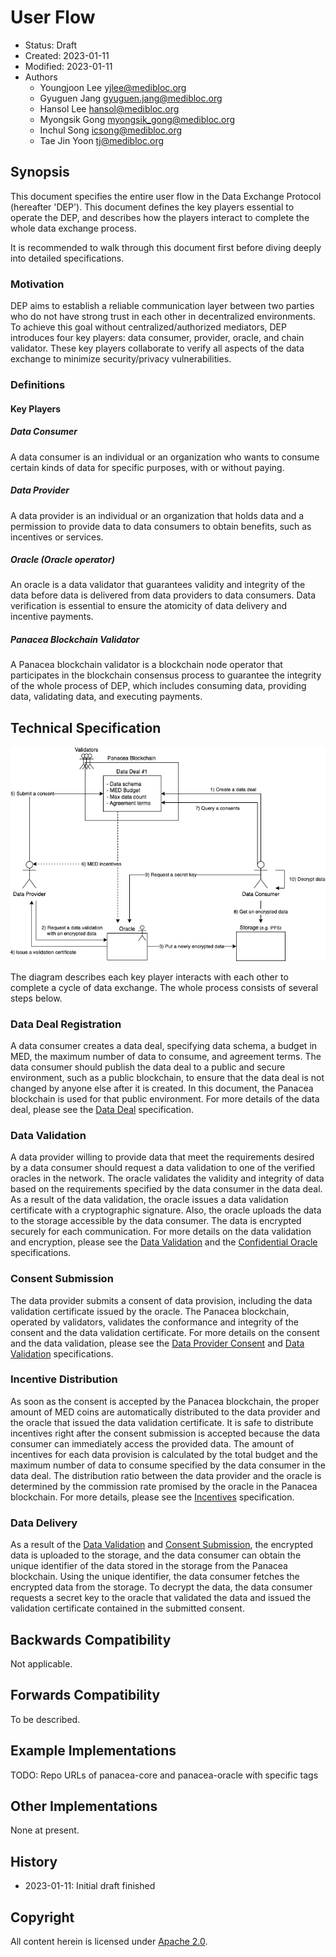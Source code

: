 # User Flow

- Status: Draft
- Created: 2023-01-11
- Modified: 2023-01-11
- Authors
  - Youngjoon Lee <yjlee@medibloc.org>
  - Gyuguen Jang <gyuguen.jang@medibloc.org>
  - Hansol Lee <hansol@medibloc.org>
  - Myongsik Gong <myongsik_gong@medibloc.org>
  - Inchul Song <icsong@medibloc.org>
  - Tae Jin Yoon <tj@medibloc.org>


## Synopsis

This document specifies the entire user flow in the Data Exchange Protocol (hereafter 'DEP').
This document defines the key players essential to operate the DEP, and describes how the players interact to complete the whole data exchange process.

It is recommended to walk through this document first before diving deeply into detailed specifications.

### Motivation

DEP aims to establish a reliable communication layer between two parties who do not have strong trust in each other in decentralized environments.
To achieve this goal without centralized/authorized mediators, DEP introduces four key players: data consumer, provider, oracle, and chain validator. These key players collaborate to verify all aspects of the data exchange to minimize security/privacy vulnerabilities.

### Definitions

#### Key Players

##### Data Consumer
A data consumer is an individual or an organization who wants to consume certain kinds of data for specific purposes, with or without paying.

##### Data Provider
A data provider is an individual or an organization that holds data and a permission to provide data to data consumers to obtain benefits, such as incentives or services.

##### Oracle (Oracle operator)
An oracle is a data validator that guarantees validity and integrity of the data before data is delivered from data providers to data consumers.
Data verification is essential to ensure the atomicity of data delivery and incentive payments.

##### Panacea Blockchain Validator
A Panacea blockchain validator is a blockchain node operator that participates in the blockchain consensus process to guarantee the integrity of the whole process of DEP, which includes consuming data, providing data, validating data, and executing payments.


## Technical Specification

![](images/user-flow.drawio.png)

The diagram describes each key player interacts with each other to complete a cycle of data exchange. The whole process consists of several steps below.

### Data Deal Registration

A data consumer creates a data deal, specifying data schema, a budget in MED, the maximum number of data to consume, and agreement terms. The data consumer should publish the data deal to a public and secure environment, such as a public blockchain, to ensure that the data deal is not changed by anyone else after it is created. In this document, the Panacea blockchain is used for that public environment. For more details of the data deal, please see the [Data Deal](2-data-deal.md) specification.

### Data Validation

A data provider willing to provide data that meet the requirements desired by a data consumer should request a data validation to one of the verified oracles in the network.
The oracle validates the validity and integrity of data based on the requirements specified by the data consumer in the data deal. As a result of the data validation, the oracle issues a data validation certificate with a cryptographic signature. Also, the oracle uploads the data to the storage accessible by the data consumer.
The data is encrypted securely for each communication. For more details on the data validation and encryption, please see the [Data Validation](4-data-validation.md) and the [Confidential Oracle](5-confidential-oracle.md) specifications.

### Consent Submission

The data provider submits a consent of data provision, including the data validation certificate issued by the oracle.
The Panacea blockchain, operated by validators, validates the conformance and integrity of the consent and the data validation certificate.
For more details on the consent and the data validation, please see the [Data Provider Consent](3-data-provider-consent.md) and [Data Validation](4-data-validation.md) specifications.

### Incentive Distribution

As soon as the consent is accepted by the Panacea blockchain, the proper amount of MED coins are automatically distributed to the data provider and the oracle that issued the data validation certificate.
It is safe to distribute incentives right after the consent submission is accepted because the data consumer can immediately access the provided data.
The amount of incentives for each data provision is calculated by the total budget and the maximum number of data to consume specified by the data consumer in the data deal. The distribution ratio between the data provider and the oracle is determined by the commission rate promised by the oracle in the Panacea blockchain.
For more details, please see the [Incentives](6-incentives.md) specification.

### Data Delivery

As a result of the [Data Validation](#data-validation) and [Consent Submission](#consent-submission), the encrypted data is uploaded to the storage, and the data consumer can obtain the unique identifier of the data stored in the storage from the Panacea blockchain. Using the unique identifier, the data consumer fetches the encrypted data from the storage.
To decrypt the data, the data consumer requests a secret key to the oracle that validated the data and issued the validation certificate contained in the submitted consent.



## Backwards Compatibility

Not applicable.

## Forwards Compatibility

To be described.

## Example Implementations

TODO: Repo URLs of panacea-core and panacea-oracle with specific tags

## Other Implementations

None at present.

## History

- 2023-01-11: Initial draft finished

## Copyright

All content herein is licensed under [Apache 2.0](https://www.apache.org/licenses/LICENSE-2.0).
